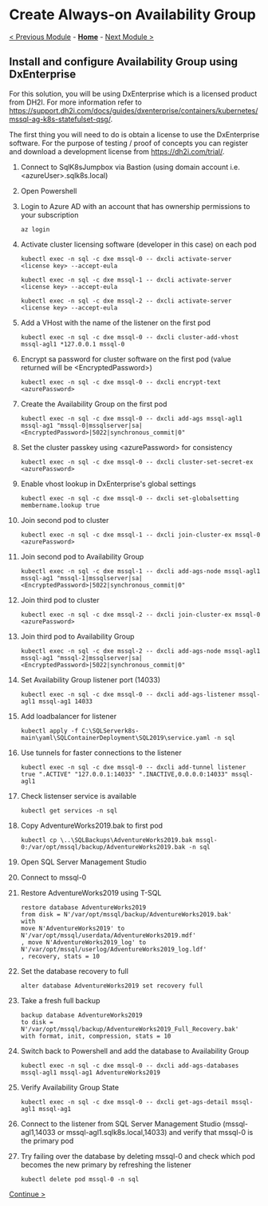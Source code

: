 # Create Always-on Availability Group

[< Previous Module](../modules/sql.md) - **[Home](../README.md)** - [Next Module >](../modules/monitor.md)

## Install and configure Availability Group using DxEnterprise

For this solution, you will be using DxEnterprise which is a licensed product from DH2I.  For more information refer to https://support.dh2i.com/docs/guides/dxenterprise/containers/kubernetes/mssql-ag-k8s-statefulset-qsg/.

The first thing you will need to do is obtain a license to use the DxEnterprise software.  For the purpose of testing / proof of concepts you can register and download a development license from https://dh2i.com/trial/.

1. Connect to SqlK8sJumpbox via Bastion (using domain account i.e. \<azureUser\>.sqlk8s.local)

2. Open Powershell

3. Login to Azure AD with an account that has ownership permissions to your subscription

    ```text
    az login
    ```

4. Activate cluster licensing software (developer in this case) on each pod

    ```text
    kubectl exec -n sql -c dxe mssql-0 -- dxcli activate-server <license key> --accept-eula
    ```

    ```text
    kubectl exec -n sql -c dxe mssql-1 -- dxcli activate-server <license key> --accept-eula
    ```

    ```text
    kubectl exec -n sql -c dxe mssql-2 -- dxcli activate-server <license key> --accept-eula
    ```

5. Add a VHost with the name of the listener on the first pod

    ```text
    kubectl exec -n sql -c dxe mssql-0 -- dxcli cluster-add-vhost mssql-agl1 *127.0.0.1 mssql-0
    ```


6. Encrypt sa password for cluster software on the first pod (value returned will be \<EncryptedPassword\>)

    ```text
    kubectl exec -n sql -c dxe mssql-0 -- dxcli encrypt-text <azurePassword>
    ```

7. Create the Availability Group on the first pod

    ```text
    kubectl exec -n sql -c dxe mssql-0 -- dxcli add-ags mssql-agl1 mssql-ag1 "mssql-0|mssqlserver|sa|<EncryptedPassword>|5022|synchronous_commit|0"
    ```

8. Set the cluster passkey using \<azurePassword\> for consistency

    ```text
    kubectl exec -n sql -c dxe mssql-0 -- dxcli cluster-set-secret-ex <azurePassword>
    ```

9. Enable vhost lookup in DxEnterprise's global settings

    ```text
    kubectl exec -n sql -c dxe mssql-0 -- dxcli set-globalsetting membername.lookup true
    ```

10. Join second pod to cluster

    ```text
    kubectl exec -n sql -c dxe mssql-1 -- dxcli join-cluster-ex mssql-0 <azurePassword>
    ```

11. Join second pod to Availability Group

    ```text
    kubectl exec -n sql -c dxe mssql-1 -- dxcli add-ags-node mssql-agl1 mssql-ag1 "mssql-1|mssqlserver|sa|<EncryptedPassword>|5022|synchronous_commit|0"
    ```

12. Join third pod to cluster

    ```text
    kubectl exec -n sql -c dxe mssql-2 -- dxcli join-cluster-ex mssql-0 <azurePassword>
    ```

13. Join third pod to Availability Group

    ```text
    kubectl exec -n sql -c dxe mssql-2 -- dxcli add-ags-node mssql-agl1 mssql-ag1 "mssql-2|mssqlserver|sa|<EncryptedPassword>|5022|synchronous_commit|0"
    ```

14. Set Availability Group listener port (14033)

    ```text
    kubectl exec -n sql -c dxe mssql-0 -- dxcli add-ags-listener mssql-agl1 mssql-ag1 14033
    ```

15. Add loadbalancer for listener

    ```text
    kubectl apply -f C:\SQLServerk8s-main\yaml\SQLContainerDeployment\SQL2019\service.yaml -n sql
    ```

16. Use tunnels for faster connections to the listener

    ```text
    kubectl exec -n sql -c dxe mssql-0 -- dxcli add-tunnel listener true ".ACTIVE" "127.0.0.1:14033" ".INACTIVE,0.0.0.0:14033" mssql-agl1
    ```

17. Check listenser service is available

    ```text
    kubectl get services -n sql
    ```

18. Copy AdventureWorks2019.bak to first pod

    ```text
    kubectl cp \..\SQLBackups\AdventureWorks2019.bak mssql-0:/var/opt/mssql/backup/AdventureWorks2019.bak -n sql
    ```

19. Open SQL Server Management Studio

20. Connect to mssql-0

21. Restore AdventureWorks2019 using T-SQL

    ```text
    restore database AdventureWorks2019
    from disk = N'/var/opt/mssql/backup/AdventureWorks2019.bak'
    with
    move N'AdventureWorks2019' to N'/var/opt/mssql/userdata/AdventureWorks2019.mdf'
    , move N'AdventureWorks2019_log' to N'/var/opt/mssql/userlog/AdventureWorks2019_log.ldf'
    , recovery, stats = 10
    ```

22. Set the database recovery to full

    ```text
    alter database AdventureWorks2019 set recovery full
    ```

23. Take a fresh full backup

    ```text
    backup database AdventureWorks2019
    to disk = N'/var/opt/mssql/backup/AdventureWorks2019_Full_Recovery.bak'
    with format, init, compression, stats = 10
    ```

24. Switch back to Powershell and add the database to Availability Group

    ```text
    kubectl exec -n sql -c dxe mssql-0 -- dxcli add-ags-databases mssql-agl1 mssql-ag1 AdventureWorks2019
    ```

25. Verify Availability Group State

    ```text
    kubectl exec -n sql -c dxe mssql-0 -- dxcli get-ags-detail mssql-agl1 mssql-ag1
    ```

26. Connect to the listener from SQL Server Management Studio (mssql-agl1,14033 or mssql-agl1.sqlk8s.local,14033) and verify that mssql-0 is the primary pod

27. Try failing over the database by deleting mssql-0 and check which pod becomes the new primary by refreshing the listener

    ```text
    kubectl delete pod mssql-0 -n sql
    ```

[Continue >](../modules/monitor.md)
